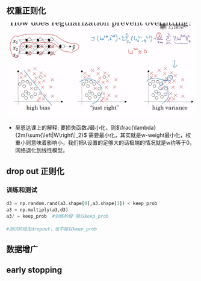 ## 权重正则化
![](imgs/zz-1.jpg)
* 吴恩达课上的解释: 要损失函数J最小化，则$\frac{\lambda}{2m}\sum{\left|W\right\|_2}$ 需要最小化，其实就是w-weight最小化，权重小则意味着影响小，我们把$\lambda$设置的足够大的话极端的情况就是w约等于0，网络退化到线性模型。
  

## drop out 正则化

### 训练和测试
```python
d3 = np.random.rand(a3.shape[0],a3.shape[1]) < keep_prob
a3 = np.multiply(a3,d3)
a3/ = keep_prob  #训练阶段 除以keep_prob

#测试阶段无dropout，也不除以keep_prob
```

## 数据增广 
## early stopping

